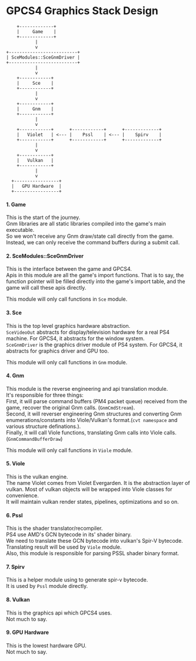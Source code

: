 # GPCS4 Graphics Stack Design

        +-------------+
        |     Game    |
        +-------------+
               |           
               v
    +--------------------------+
    | SceModules::SceGnmDriver |
    +--------------------------+
               |           
               v
        +------------+
        |     Sce    |
        +------------+
               |           
               v
        +------------+
        |     Gnm    |
        +------------+
               |           
               v
        +------------+      +------------+      +-------------+
        |   Violet   | <--- |    Pssl    | <--- |    Spirv    |
        +------------+      +------------+      +-------------+
               |           
               v
        +------------+
        |   Vulkan   |
        +------------+
               |           
               v
      +-----------------+
      |   GPU Hardware  |
      +-----------------+

#### 1. Game
This is the start of the journey.  
Gnm libraries are all static libraries compiled into the game's main executable.  
So we won't receive any Gnm draw/state call directly from the game.  
Instead, we can only receive the command buffers during a submit call.

#### 2. SceModules::SceGnmDriver
This is the interface between the game and GPCS4.  
Apis in this module are all the game's import functions. That is to say, the function pointer will be filled directly into the game's import table, and the game will call these apis directly.

This module will only call functions in `Sce` module.

#### 3. Sce
This is the top level graphics hardware abstraction.  
`SceVideoOut` abstracts for display/television hardware for a real PS4 machine. For GPCS4, it abstracts for the window system.  
`SceGnmDriver` is the graphics driver module of PS4 system. For GPCS4, it abstracts for graphics driver and GPU too.

This module will only call functions in `Gnm` module.

#### 4. Gnm
This module is the reverse engineering and api translation module.  
It's responsible for three things:  
First, it will parse command buffers (PM4 packet queue) received from the game, recover the original Gnm calls. (`GnmCmdStream`).  
Second, it will reverser engineering Gnm structures and converting Gnm enumerations/constants into Viole/Vulkan's format.(`cvt namespace` and various structure definations.).    
Finally, it will call Viole functions, translating Gnm calls into Viole calls.(`GnmCommandBufferDraw`)  

This module will only call functions in `Viole` module.

#### 5. Viole
This is the vulkan engine.  
The name Violet comes from Violet Evergarden.
It is the abstraction layer of vulkan. Most of vulkan objects will be wrapped into Viole classes for convenience.  
It will maintain vulkan render states, pipelines, optimizations and so on.

#### 6. Pssl
This is the shader translator/recompiler.  
PS4 use AMD's GCN bytecode in its' shader binary.  
We need to translate these GCN bytecode into vulkan's Spir-V bytecode.  
Translating result will be used by `Viole` module.  
Also, this module is responsible for parsing PSSL shader binary format.  

#### 7. Spirv
This is a helper module using to generate spir-v bytecode.  
It is used by `Pssl` module directly.

#### 8. Vulkan
This is the graphics api which GPCS4 uses.  
Not much to say.

#### 9. GPU Hardware
This is the lowest hardware GPU.  
Not much to say.